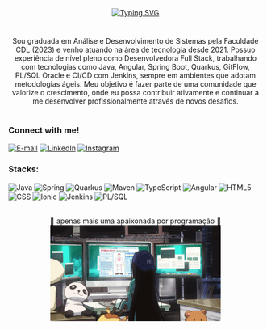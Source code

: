<div align="center">
  <a href="https://git.io/typing-svg">
    <img src="https://readme-typing-svg.herokuapp.com?font=Handjet&size=35&pause=1000&color=0CD7B6&center=true&vCenter=true&width=435&lines=Ol%C3%A1!+Eu+sou+a+Jhully+Aires+%F0%9F%91%8B%F0%9F%8F%BC" alt="Typing SVG" />
  </a>
</div>

#

<p align="center"> Sou graduada em Análise e Desenvolvimento de Sistemas pela Faculdade CDL (2023) e venho atuando na área de tecnologia desde 2021. Possuo experiência de nível pleno como Desenvolvedora Full Stack, trabalhando com tecnologias como Java, Angular, Spring Boot, Quarkus, GitFlow, PL/SQL Oracle e CI/CD com Jenkins, sempre em ambientes que adotam metodologias ágeis. Meu objetivo é fazer parte de uma comunidade que valorize o crescimento, onde eu possa contribuir ativamente e continuar a me desenvolver profissionalmente através de novos desafios.
  
#

<h3 align="left">Connect with me!</h3>
<div align="left">
    
[![E-mail](https://img.shields.io/badge/-Email-000?style=for-the-badge&logo=microsoft-outlook&logoColor=FF00F6&color:FFF)](jhullyeaires@hotmail.com)
[![LinkedIn](https://img.shields.io/badge/-LinkedIn-000?style=for-the-badge&logo=linkedin&logoColor=FF00F6&color:FFF)](https://www.linkedin.com/in/jhully-aires/)
[![Instagram](https://img.shields.io/badge/-Instagram-000?style=for-the-badge&logo=instagram&logoColor=FF00F6&color:FFF)](https://instagram.com/jhully.aires)

</div>

<h3 align="left">Stacks:</h3>
<div style="display: inline_block">
    <img align="center" alt="Java" height="60" width="60" src="https://cdn.jsdelivr.net/gh/devicons/devicon@latest/icons/java/java-original-wordmark.svg"/>
    <img align="center" alt="Spring" height="60" width="60" src="https://cdn.jsdelivr.net/gh/devicons/devicon@latest/icons/spring/spring-original.svg"/>
    <img align="center" alt="Quarkus" height="60" width="60" src="https://cdn.jsdelivr.net/gh/devicons/devicon@latest/icons/quarkus/quarkus-original.svg"/>
    <img align="center" alt="Maven" height="60" width="60" src="https://cdn.jsdelivr.net/gh/devicons/devicon@latest/icons/maven/maven-original.svg"/>
    <img align="center" alt="TypeScript" height="60" width="60" src="https://cdn.jsdelivr.net/gh/devicons/devicon@latest/icons/typescript/typescript-original.svg"/>
    <img align="center" alt="Angular" height="60" width="60" src="https://cdn.jsdelivr.net/gh/devicons/devicon@latest/icons/angularjs/angularjs-original.svg"/>
    <img align="center" alt="HTML5" height="60" width="60" src="https://cdn.jsdelivr.net/gh/devicons/devicon@latest/icons/html5/html5-original.svg"/>
    <img align="center" alt="CSS" height="60" width="60" src="https://cdn.jsdelivr.net/gh/devicons/devicon@latest/icons/css3/css3-original.svg"/>
    <img align="center" alt="Ionic" height="60" width="60" src="https://cdn.jsdelivr.net/gh/devicons/devicon@latest/icons/ionic/ionic-original.svg"/>
    <img align="center" alt="Jenkins" height="60" width="60" src="https://cdn.jsdelivr.net/gh/devicons/devicon@latest/icons/jenkins/jenkins-original.svg">
    <img align="center" alt="PL/SQL" height="60" width="60" src="https://cdn.jsdelivr.net/gh/devicons/devicon@latest/icons/sqldeveloper/sqldeveloper-original.svg"/>
</div><br/>

<p align="center"> 💖 apenas mais uma apaixonada por programação 💖 <br/>
<img align="center" alt="" height="190px" src="./study.gif">


